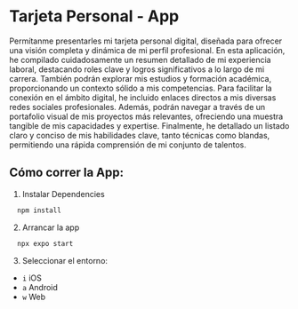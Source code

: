 # Tarjeta Personal - App
Permítanme presentarles mi tarjeta personal digital, diseñada para ofrecer una visión completa y dinámica de mi perfil profesional. En esta aplicación, he compilado cuidadosamente un resumen detallado de mi experiencia laboral, destacando roles clave y logros significativos a lo largo de mi carrera. También podrán explorar mis estudios y formación académica, proporcionando un contexto sólido a mis competencias. Para facilitar la conexión en el ámbito digital, he incluido enlaces directos a mis diversas redes sociales profesionales. Además, podrán navegar a través de un portafolio visual de mis proyectos más relevantes, ofreciendo una muestra tangible de mis capacidades y expertise. Finalmente, he detallado un listado claro y conciso de mis habilidades clave, tanto técnicas como blandas, permitiendo una rápida comprensión de mi conjunto de talentos. 

## Cómo correr la App:
1. Instalar Dependencies

```bash
  npm install
```

2. Arrancar la app

```bash
  npx expo start
```

3. Seleccionar el entorno:

- `i` iOS
- `a` Android
- `w` Web
